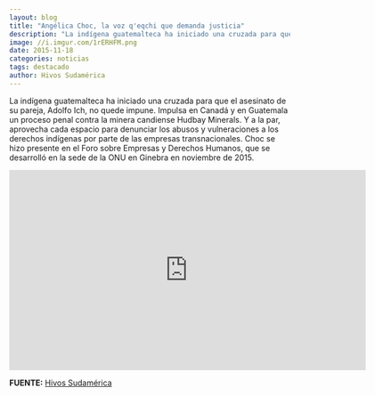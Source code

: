 ```yaml
---
layout: blog
title: "Angélica Choc, la voz q'eqchi que demanda justicia"
description: "La indígena guatemalteca ha iniciado una cruzada para que el asesinato de su pareja, Adolfo Ich, no quede impune. Impulsa en Canadá y en Guatemala un proceso penal contra la minera candiense Hudbay Minerals. Y a la par, aprovecha cada espacio para denunciar los abusos y vulneraciones a los derechos indígenas por parte de las empresas transnacionales. Choc se hizo presente en el Foro sobre Empresas y Derechos Humanos, que se desarrolló en la sede de la ONU en Ginebra en noviembre de 2015."
image: //i.imgur.com/1rERHFM.png
date: 2015-11-18
categories: noticias
tags: destacado
author: Hivos Sudamérica
---
```


La indígena guatemalteca ha iniciado una cruzada para que el asesinato de su pareja, Adolfo Ich, no quede impune. Impulsa en Canadá y en Guatemala un proceso penal contra la minera candiense Hudbay Minerals. Y a la par, aprovecha cada espacio para denunciar los abusos y vulneraciones a los derechos indígenas por parte de las empresas transnacionales. Choc se hizo presente en el Foro sobre Empresas y Derechos Humanos, que se desarrolló en la sede de la ONU en Ginebra en noviembre de 2015.

<div class="text-center">
	<iframe width="640" height="360" src="https://www.youtube.com/embed/JjAMI3QV7UA" frameborder="0" allowfullscreen></iframe>
</div>


<b>FUENTE:</b> [Hivos Sudamérica](https://www.youtube.com/channel/UCp16Med5cyQGVjwztZ9EbWw)

